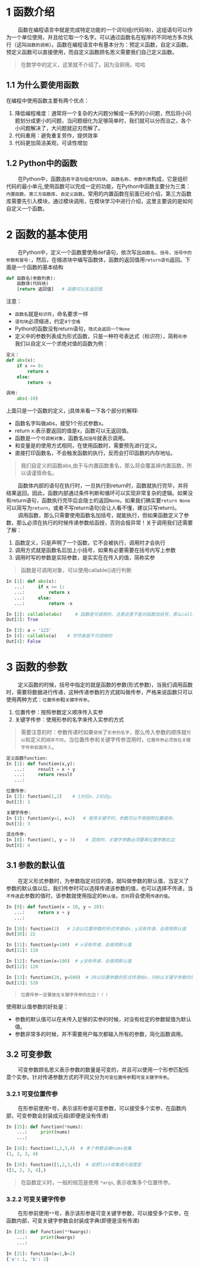 # 1 函数介绍
&nbsp;&nbsp;&nbsp;&nbsp;&nbsp;&nbsp;&nbsp;&nbsp;函数在编程语言中就是完成特定功能的一个词句组(代码块)，这组语句可以作为一个单位使用，并且给它取一个名字。可以通过函数名在程序的不同地方多次执行（这叫`函数的调用`）。函数在编程语言中有基本分为：预定义函数，自定义函数。预定义函数可以直接使用，而自定义函数顾名思义需要我们自己定义函数。
>在数学中的定义，这里就不介绍了。因为没卵用。哈哈
## 1.1 为什么要使用函数
在编程中使用函数主要有两个优点：
1. 降低编程难度：通常将一个复杂的大问题分解成一系列的小问题，然后将小问题划分成更小的问题，当问题细化为足够简单时，我们就可以分而治之，各个小问题解决了，大问题就迎刃而解了。
2. 代码重用：避免重复劳作，提供效率
3. 代码更加简洁美观，可读性增加
## 1.2 Python中的函数
&nbsp;&nbsp;&nbsp;&nbsp;&nbsp;&nbsp;&nbsp;&nbsp;在Python中，函数由`若干语句组成代码块`、`函数名称`、`参数列表`构成，它是组织代码的最小单元,使用函数可以完成一定的功能，在Python中函数主要分为三类：`内置函数`、`第三方函数库`、`自定义函数`。常用的内置函数在前面已经介绍，第三方函数库需要先引入模块，通过模块调用，在模块学习中进行介绍，这里主要说的是如何自定义一个函数。
# 2 函数的基本使用
&nbsp;&nbsp;&nbsp;&nbsp;&nbsp;&nbsp;&nbsp;&nbsp;在Python中，定义一个函数要使用def语句，依次写出`函数名`、`括号`、`括号中的参数和冒号:`，然后，在缩进块中编写函数体，函数的返回值用`return语句`返回。下面是一个函数的基本结构
```python
def 函数名(参数列表):
    函数体(代码块)
    [return 返回值]   # 函数可以无返回值
```
注意：
- `函数名`就是`标识符`，命名要求一样
- `语句块`必须缩进，约定`4个空格`
- Python的函数没有return语句，`隐式会返回一个None`
- 定义中的参数列表成为形式函数，只是一种符号表达式（标识符），简称`形参`
我们以自定义一个求绝对值的函数为例：
```python 
定义：
def abs(x):    
    if x >= 0:
        return x
    else:
        return -x

调用:
    abs(-10)
```
上面只是一个函数的定义，j具体来看一下各个部分的解释:
- 函数名字叫做abs，接受1个形式参数x。
- return x:表示要返回的值是x，函数可以无返回值。
- 函数是一个`可调用对象`，函数名`加括号`就表示调用。
- 和变量是的使用方式相同，在使用函数时，需要预先进行定义。
- 直接打印函数名，不会触发函数的执行，反而会打印函数的内存地址。
> 我们自定义的函数abs,由于与内置函数重名，那么将会覆盖掉内置函数，所以请谨慎命名。  

&nbsp;&nbsp;&nbsp;&nbsp;&nbsp;&nbsp;&nbsp;&nbsp;函数体内部的语句在执行时，一旦执行到return时，函数就执行完毕，并将结果返回。因此，函数内部通过条件判断和循环可以实现非常复杂的逻辑。如果没有return语句，函数执行完毕后会隐士的返回`None`。如果我们确实要`return None`可以简写为`return`，或者不写return语句(会让人看不懂，建议只写return)。
&nbsp;&nbsp;&nbsp;&nbsp;&nbsp;&nbsp;&nbsp;&nbsp;调用函数，那么只需要使用函数名加括号，就能执行，但如果函数定义了参数，那么必须在执行的时候传递参数给函授，否则会报异常！关于调用我们还需要了解：
1. 函数定义，只是声明了一个函数，它不会被执行，调用时才会执行
2. 调用方式就是函数名后加上小括号，如果有必要需要在括号内写上参数
3. 调用时写的参数是实际参数，是实实在在传入的值，简称实参
>函数是可调用对象，可以使用callable()进行判断
```python
In [1]: def abs(x):
   ...:     if x >= 1:
   ...:         return x
   ...:     else:
   ...:         return -x

In [2]: callable(abs)     # 函数是可调用的，注意这里不能对函数加括号，那么callable判断的就是函数的返回值是否可以执行了
Out[2]: True

In [3]: a = '123'
In [4]: callable(a)    # 字符串是不可调用的
Out[4]: False
```
# 3 函数的参数
&nbsp;&nbsp;&nbsp;&nbsp;&nbsp;&nbsp;&nbsp;&nbsp;定义函数的时候，括号中指定的就是函数的参数(形式参数)，当我们调用函数时，需要将数据进行传递，这种传递参数的方式就叫做传参，严格来说函数只可以使用两种方式：`位置传参`和`关键字传参`。  
1. 位置传参：按照参数定义顺序传入实参
2. 关键字传参：使用形参的名字来传入实参的方式
>需要注意的时：参数传递时如果`使用`了`形参的名字`，那么传入参数的顺序就`可以`和定义的`顺序不同`，当位置传参和关键字传参混用时，`位置传参必须放在关键字传参前面传入`。
```python
定义函数function:
In [1]: def function(x,y):
   ...:     result = x + y
   ...:     return result
   ...:

位置传参:
In [2]: function(1,2)    # 1对应x，2对应y。
Out[2]: 3

关键字传参:
In [3]: function(y=1, x=2)   # 使用关键字时，参数可以不用按照位置顺序。
Out[3]: 3

混合传参:
In [8]: function(1, y = 3)    # 混用时，关键字参数必须要再位置参数右边
Out[8]: 4

```
## 3.1 参数的默认值
&nbsp;&nbsp;&nbsp;&nbsp;&nbsp;&nbsp;&nbsp;&nbsp;在定义形式参数时，为参数指定对应的值，就叫做参数的默认值，当定义了参数的默认值以后，我们传参时可以选择传递该参数的值，也可以选择不传递，当`不传递`此参数的值时，该参数就使用指定的`默认值`，`否则`将会使用`传递的值`。
```python
In [9]: def function(x = 10, y = 20):
   ...:     return x + y
   ...:

In [10]: function(2)   # 2会以位置参数的形式传递给x，y没有传递，会使用默认值
Out[10]: 22

In [11]: function(y=100)  # x没有传递，会使用默认值
Out[11]: 110

In [12]: function(x=100)  # y没有传递，会使用默认值
Out[12]: 120

In [13]: function(20, y=500)  # 20以位置参数的形式传递给x，500以关键字参数的形式传递给了y
Out[13]: 520
```
>`位置传参一定要放在关键字传参的左边！！！`  

使用默认值参数的好处是：
- 参数的默认值可以在未传入足够的实参的时候，对没有给定的参数赋值为默认值。
- 参数非常多的时候，并不需要用户每次都输入所有的参数，简化函数调用。
## 3.2 可变参数
&nbsp;&nbsp;&nbsp;&nbsp;&nbsp;&nbsp;&nbsp;&nbsp;可变参数顾名思义表示参数的数量是可变的，并且可以使用一个形参匹配任意个实参。针对传递参数方式的不同又分为`可变位置传参`和`可变关键字传参`。
### 3.2.1 可变位置传参
&nbsp;&nbsp;&nbsp;&nbsp;&nbsp;&nbsp;&nbsp;&nbsp;在形参前使用`*`号，表示该形参是可变参数，可以接受多个实参，在函数内部，可变参数会封装成元祖(即便是没有传递)
```python
In [15]: def function(*nums):
    ...:     print(nums)
    ...:

In [16]: function(1,2,3,4)  # 多个参数会被nums收集
(1, 2, 3, 4)

In [18]: function([1,2,3,4])  # 会把list收集成元祖类型
([1, 2, 3, 4],)
```
> 在函数定义时，一般的规范是使用 `*args`, 表示收集多个位置传参。
### 3.2.2 可变关键字传参
&nbsp;&nbsp;&nbsp;&nbsp;&nbsp;&nbsp;&nbsp;&nbsp;在形参前使用`**`号，表示该形参是可变关键字参数，可以接受多个实参，在函数内部，可变关键字参数会封装成字典(即便是没有传递)
```python
In [20]: def function(**kwargs):
    ...:     print(kwargs)
    ...:

In [21]: function(a=1,b=2)
{'a': 1, 'b': 2}

```